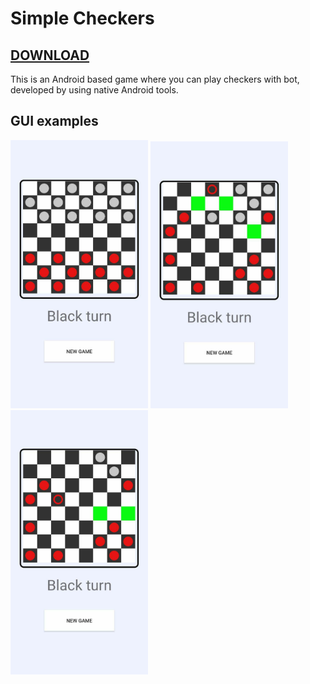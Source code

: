 # Simple Checkers

## <a href="https://github.com/SergySanJj/SimpleCheckers/releases/download/1.0/simple-checkers.apk">DOWNLOAD</a>

This is an Android based game where you can play checkers with bot, developed by using native Android tools.

## GUI examples

 <img src="https://github.com/SergySanJj/SimpleCheckers/blob/master/readmeimages/1.jpg" width="220px">   <img src="https://github.com/SergySanJj/SimpleCheckers/blob/master/readmeimages/2.jpg" width="220px">  <img src="https://github.com/SergySanJj/SimpleCheckers/blob/master/readmeimages/3.jpg" width="220px"> 


